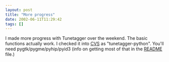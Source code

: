 ```yaml
---
layout: post
title: "More progress"
date: 2002-06-11T11:29:42
tags: []
---
```


I made more progress with Tunetagger over the weekend. The basic functions actually work. I checked it into [CVS][1] as "tunetagger-python". You'll need pygtk/pygme/pyhip/pyid3 (info on getting most of that in the [ README][2] file.)

   [1]: http://sf.net/projects/tunetagger
   [2]: http://cvs.sourceforge.net/cgi-bin/viewcvs.cgi/tunetagger/tunetagger-python/README?rev=1.1&content-type=text/vnd.viewcvs-markup
